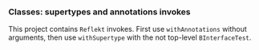 ### Classes: supertypes and annotations invokes

This project contains `Reflekt` invokes. 
First use `withAnnotations` without arguments,
then use `withSupertype` with the not top-level `BInterfaceTest`.
